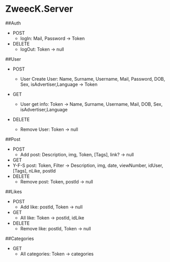 # ZweecK.Server


<!-- Auth Done -->
##Auth
- POST
    - logIn:
      Mail, Password -> Token
- DELETE
    - logOut:
      Token -> null


<!-- User Done -->
##User
- POST 
  - User Create User:
    Name, Surname, Username, Mail, Password, DOB, Sex, isAdvertiser,Language -> Token
  
- GET
  - User get info:
    Token -> Name, Surname, Username, Mail, DOB, Sex, isAdvertiser,Language

- DELETE 
  - Remove User:
    Token -> null


##Post
- POST
    - Add post:
        Description, img, Token, [Tags], link? -> null
 - GET 
  - Y-F-S post:
      Token, Filter -> Description, img, date, viewNumber, idUser, [Tags], nLike, postId
- DELETE
  - Remove post:
        Token, postId -> null

    
<!-- Likes Done -->
##Likes
- POST 
  - Add like:
      postId, Token -> null
- GET   
    - All like:
      Token -> postId, idLike
- DELETE 
  - Remove like:
      postId, Token -> null


<!-- Categories done -->
##Categories
- GET
  - All categories:
    Token -> categories